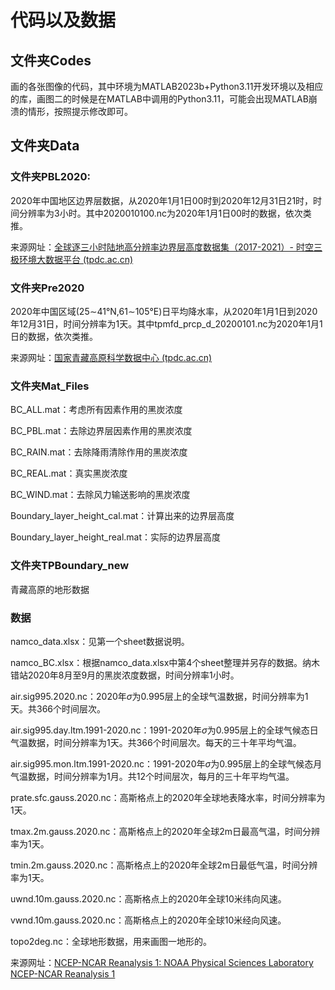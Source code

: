 # 代码以及数据

## 文件夹Codes

画的各张图像的代码，其中环境为MATLAB2023b+Python3.11开发环境以及相应的库，画图二的时候是在MATLAB中调用的Python3.11，可能会出现MATLAB崩溃的情形，按照提示修改即可。

## 文件夹Data

### 文件夹PBL2020:

2020年中国地区边界层数据，从2020年1月1日00时到2020年12月31日21时，时间分辨率为3小时。其中2020010100.nc为2020年1月1日00时的数据，依次类推。

来源网址：[全球逐三小时陆地高分辨率边界层高度数据集（2017-2021）- 时空三极环境大数据平台 (tpdc.ac.cn)](https://poles.tpdc.ac.cn/zh-hans/data/311e650c-4da1-4a8e-8d2d-91a268ceed78/?q=)

### 文件夹Pre2020

2020年中国区域(25$\sim$41°N,61$\sim$105°E)日平均降水率，从2020年1月1日到2020年12月31日，时间分辨率为1天。其中tpmfd_prcp_d_20200101.nc为2020年1月1日的数据，依次类推。

来源网址：[国家青藏高原科学数据中心 (tpdc.ac.cn)](https://data.tpdc.ac.cn/zh-hans/data/e45be858-bcb2-4fea-bd10-5c2662cb34a5)

### 文件夹Mat_Files

BC_ALL.mat：考虑所有因素作用的黑炭浓度

BC_PBL.mat：去除边界层因素作用的黑炭浓度

BC_RAIN.mat：去除降雨清除作用的黑炭浓度

BC_REAL.mat：真实黑炭浓度

BC_WIND.mat：去除风力输送影响的黑炭浓度

Boundary_layer_height_cal.mat：计算出来的边界层高度

Boundary_layer_height_real.mat：实际的边界层高度

### 文件夹TPBoundary_new

青藏高原的地形数据

### 数据

namco_data.xlsx：见第一个sheet数据说明。

namco_BC.xlsx：根据namco_data.xlsx中第4个sheet整理并另存的数据。纳木错站2020年8月至9月的黑炭浓度数据，时间分辨率1小时。

air.sig995.2020.nc：2020年$\sigma$为0.995层上的全球气温数据，时间分辨率为1天。共366个时间层次。

air.sig995.day.ltm.1991-2020.nc：1991-2020年$\sigma$为0.995层上的全球气候态日气温数据，时间分辨率为1天。共366个时间层次。每天的三十年平均气温。

air.sig995.mon.ltm.1991-2020.nc：1991-2020年$\sigma$为0.995层上的全球气候态月气温数据，时间分辨率为1月。共12个时间层次，每月的三十年平均气温。

prate.sfc.gauss.2020.nc：高斯格点上的2020年全球地表降水率，时间分辨率为1天。

tmax.2m.gauss.2020.nc：高斯格点上的2020年全球2m日最高气温，时间分辨率为1天。

tmin.2m.gauss.2020.nc：高斯格点上的2020年全球2m日最低气温，时间分辨率为1天。

uwnd.10m.gauss.2020.nc：高斯格点上的2020年全球10米纬向风速。

vwnd.10m.gauss.2020.nc：高斯格点上的2020年全球10米经向风速。

topo2deg.nc：全球地形数据，用来画图一地形的。

来源网址：[NCEP-NCAR Reanalysis 1: NOAA Physical Sciences Laboratory NCEP-NCAR Reanalysis 1](https://psl.noaa.gov/data/gridded/data.ncep.reanalysis.html)



